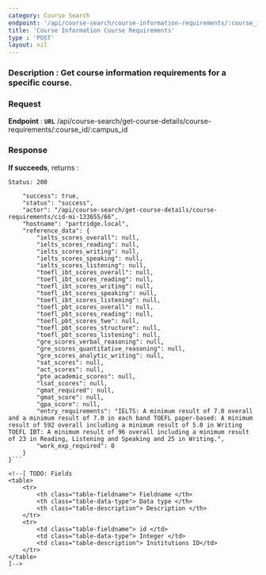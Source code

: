 ```yaml
---
category: Course Search
endpoint: '/api/course-search/course-information-requirements/:course_id/:campus_id'
title: 'Course Information Course Requirements'
type : 'POST'
layout: nil
---
```

### **Description** : Get course information requirements for a specific course.

### Request

**Endpoint** : **`URL`** /api/course-search/get-course-details/course-requirements/:course_id/:campus_id

### Response

**If succeeds**, returns : 

```Status: 200```

```{
    "success": true,
    "status": "success",
    "actor": "/api/course-search/get-course-details/course-requirements/cid-mi-133655/66",
    "hostname": "partridge.local",
    "reference_data": {
        "ielts_scores_overall": null,
        "ielts_scores_reading": null,
        "ielts_scores_writing": null,
        "ielts_scores_speaking": null,
        "ielts_scores_listening": null,
        "toefl_ibt_scores_overall": null,
        "toefl_ibt_scores_reading": null,
        "toefl_ibt_scores_writing": null,
        "toefl_ibt_scores_speaking": null,
        "toefl_ibt_scores_listening": null,
        "toefl_pbt_scores_overall": null,
        "toefl_pbt_scores_reading": null,
        "toefl_pbt_scores_twe": null,
        "toefl_pbt_scores_structure": null,
        "toefl_pbt_scores_listening": null,
        "gre_scores_verbal_reasoning": null,
        "gre_scores_quantitative_reasoning": null,
        "gre_scores_analytic_writing": null,
        "sat_scores": null,
        "act_scores": null,
        "pte_academic_scores": null,
        "lsat_scores": null,
        "gmat_required": null,
        "gmat_score": null,
        "gpa_score": null,
        "entry_requirements": "IELTS: A minimum result of 7.0 overall and a minimum result of 7.0 in each band TOEFL paper-based: A minimum result of 592 overall including a minimum result of 5.0 in Writing TOEFL IBT: A minimum result of 96 overall including a minimum result of 23 in Reading, Listening and Speaking and 25 in Writing.",
        "work_exp_required": 0
    }
}```

<!--[ TODO: Fields
<table>
	<tr>
		<th class="table-fieldname"> Fieldname </th>
		<th class="table-data-type"> Data type </th>
		<th class="table-description"> Description </th>
	</tr>
	<tr>
		<td class="table-fieldname"> id </td>
		<td class="table-data-type"> Integer </td>
		<td class="table-description"> Institutions ID</td>
	</tr>  
</table>
]-->